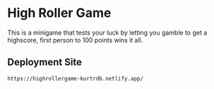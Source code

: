 # High Roller Game
This is a minigame that tests your luck by letting you gamble to get a highscore, first person to 100 points wins it all.

## Deployment Site
```
https://highrollergame-kurtrdb.netlify.app/
```
